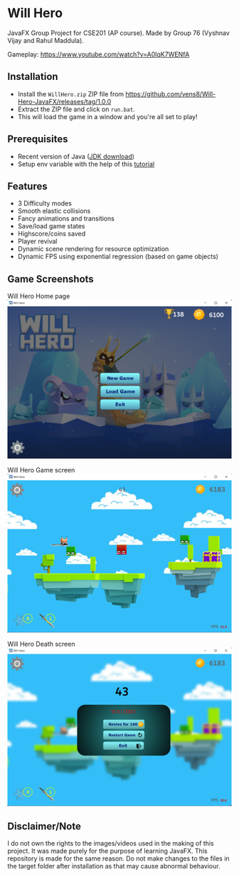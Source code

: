 # Will Hero
JavaFX Group Project for CSE201 (AP course).
Made by Group 76 (Vyshnav Vijay and Rahul Maddula).

Gameplay: https://www.youtube.com/watch?v=A0IqK7WENfA

## Installation
- Install the `WillHero.zip` ZIP file from https://github.com/vens8/Will-Hero-JavaFX/releases/tag/1.0.0
- Extract the ZIP file and click on `run.bat`. 
- This will load the game in a window and you're all set to play!

## Prerequisites
- Recent version of Java ([JDK download](https://download.oracle.com/java/17/latest/jdk-17_windows-x64_bin.exe))
- Setup env variable with the help of this [tutorial](https://www.youtube.com/watch?v=zzfHPGyjoWw)

## Features
- 3 Difficulty modes
- Smooth elastic collisions
- Fancy animations and transitions
- Save/load game states
- Highscore/coins saved
- Player revival
- Dynamic scene rendering for resource optimization
- Dynamic FPS using exponential regression (based on game objects)

## Game Screenshots
Will Hero Home page
![Will Hero Main Page](https://github.com/vens8/Will-Hero-JavaFX/blob/main/Game%20Screenshots/WillHero1.png?raw=true)

Will Hero Game screen
![Will Hero Game screen](https://github.com/vens8/Will-Hero-JavaFX/blob/main/Game%20Screenshots/WillHero2.png?raw=true)

Will Hero Death screen
![Will Hero Death screen](https://github.com/vens8/Will-Hero-JavaFX/blob/main/Game%20Screenshots/WillHero3.png?raw=true)

## Disclaimer/Note
I do not own the rights to the images/videos used in the making of this project. It was made purely for the purpose of learning JavaFX. This repository is made for the same reason.
Do not make changes to the files in the target folder after installation as that may cause abnormal behaviour. 
